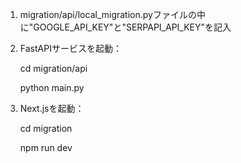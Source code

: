 1. migration/api/local_migration.pyファイルの中に"GOOGLE_API_KEY"と"SERPAPI_API_KEY"を記入

2. FastAPIサービスを起動：
   
	cd migration/api

	python main.py

4. Next.jsを起動：
   
	cd migration

	npm run dev
